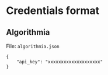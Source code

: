 # Credentials format

## Algorithmia

File: `algorithmia.json`

```
{
    "api_key": "xxxxxxxxxxxxxxxxxxxx"
}
```
